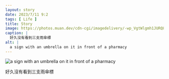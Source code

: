 ```yaml
---
layout: story
date: 2023/7/11 9:2
tags: [ Life ]
title: Story
image: https://photos.muan.dev/cdn-cgi/imagedelivery/-wp_VgtWlgmh1JURQ8t1mg/6a0dfa6e-9e93-47c4-ff40-6a77cf42e800/public
caption: |
  好久沒有看到三支雨傘標
alt: |
  a sign with an umbrella on it in front of a pharmacy 
---
```


![a sign with an umbrella on it in front of a pharmacy ](https://photos.muan.dev/cdn-cgi/imagedelivery/-wp_VgtWlgmh1JURQ8t1mg/6a0dfa6e-9e93-47c4-ff40-6a77cf42e800/public)

好久沒有看到三支雨傘標
